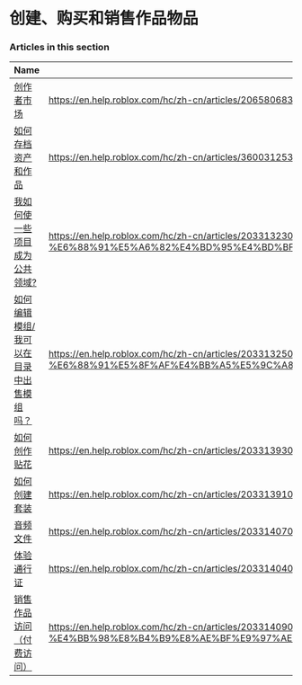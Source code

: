 # 创建、购买和销售作品物品  
### Articles in this section
Name|URL
-|-
[创作者市场](./创作者市场.html) |https://en.help.roblox.com/hc/zh-cn/articles/206580683-%E5%88%9B%E4%BD%9C%E8%80%85%E5%B8%82%E5%9C%BA
[如何存档资产和作品](./如何存档资产和作品.html) |https://en.help.roblox.com/hc/zh-cn/articles/360031253052-%E5%A6%82%E4%BD%95%E5%AD%98%E6%A1%A3%E8%B5%84%E4%BA%A7%E5%92%8C%E4%BD%9C%E5%93%81
[我如何使一些项目成为公共领域?](./我如何使一些项目成为公共领域-.html) |https://en.help.roblox.com/hc/zh-cn/articles/203313230-%E6%88%91%E5%A6%82%E4%BD%95%E4%BD%BF%E4%B8%80%E4%BA%9B%E9%A1%B9%E7%9B%AE%E6%88%90%E4%B8%BA%E5%85%AC%E5%85%B1%E9%A2%86%E5%9F%9F-
[如何编辑模组/我可以在目录中出售模组吗？](./如何编辑模组-我可以在目录中出售模组吗？.html) |https://en.help.roblox.com/hc/zh-cn/articles/203313250-%E5%A6%82%E4%BD%95%E7%BC%96%E8%BE%91%E6%A8%A1%E7%BB%84-%E6%88%91%E5%8F%AF%E4%BB%A5%E5%9C%A8%E7%9B%AE%E5%BD%95%E4%B8%AD%E5%87%BA%E5%94%AE%E6%A8%A1%E7%BB%84%E5%90%97-
[如何创作贴花](./如何创作贴花.html) |https://en.help.roblox.com/hc/zh-cn/articles/203313930-%E5%A6%82%E4%BD%95%E5%88%9B%E4%BD%9C%E8%B4%B4%E8%8A%B1
[如何创建套装](./如何创建套装.html) |https://en.help.roblox.com/hc/zh-cn/articles/203313910-%E5%A6%82%E4%BD%95%E5%88%9B%E5%BB%BA%E5%A5%97%E8%A3%85
[音频文件](./音频文件.html) |https://en.help.roblox.com/hc/zh-cn/articles/203314070-%E9%9F%B3%E9%A2%91%E6%96%87%E4%BB%B6
[体验通行证](./体验通行证.html) |https://en.help.roblox.com/hc/zh-cn/articles/203314040-%E4%BD%93%E9%AA%8C%E9%80%9A%E8%A1%8C%E8%AF%81
[销售作品访问（付费访问）](./销售作品访问（付费访问）.html) |https://en.help.roblox.com/hc/zh-cn/articles/203314090-%E9%94%80%E5%94%AE%E4%BD%9C%E5%93%81%E8%AE%BF%E9%97%AE-%E4%BB%98%E8%B4%B9%E8%AE%BF%E9%97%AE-